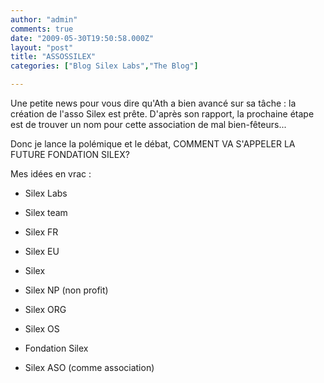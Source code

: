 ```yaml
---
author: "admin"
comments: true
date: "2009-05-30T19:50:58.000Z"
layout: "post"
title: "ASSOSSILEX"
categories: ["Blog Silex Labs","The Blog"]

---
```

Une petite news pour vous dire qu'Ath a bien avancé sur sa tâche : la création de l'asso Silex est prête. D'après son rapport, la prochaine étape est de trouver un nom pour cette association de mal bien-fêteurs...

Donc je lance la polémique et le débat, COMMENT VA S'APPELER LA FUTURE FONDATION SILEX?

Mes idées en vrac :




  * Silex Labs


  * Silex team


  * Silex FR


  * Silex EU


  * Silex


  * Silex NP (non profit)


  * Silex ORG


  * Silex OS


  * Fondation Silex


  * Silex ASO (comme association)




